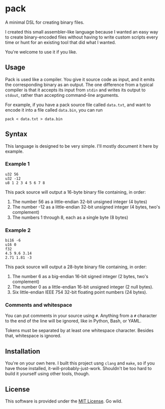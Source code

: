 # pack

A minimal DSL for creating binary files.

I created this small assembler-like language because I wanted an easy way to
create binary-encoded files without having to write custom scripts every time
or hunt for an existing tool that did what I wanted.

You're welcome to use it if you like.

## Usage

Pack is used like a compiler. You give it source code as input, and it emits
the corresponding binary as an output. The one difference from a typical
compiler is that it accepts its input from `stdin` and writes its output to
`stdout`, rather than accepting command-line arguments.

For example, if you have a pack source file called `data.txt`, and want to
encode it into a file called `data.bin`, you can run

```shell
pack < data.txt > data.bin
```

## Syntax

This language is designed to be very simple. I'll mostly document it here by
example.

### Example 1

```
u32 56
u32 -12
u8 1 2 3 4 5 6 7 8
```

This pack source will output a 16-byte binary file containing, in order:

1. The number 56 as a little-endian 32-bit unsigned integer (4 bytes)
2. The number -12 as a little-endian 32-bit unsigned integer (4 bytes, two's
   complement)
3. The numbers 1 through 8, each as a single byte (8 bytes)

### Example 2

```
bi16 -6
u16 0
f32
4.5 9.6 3.14
2.71 1.81 -3
```

This pack source will output a 28-byte binary file containing, in order:

1. The number 6 as a big-endian 16-bit signed integer (2 bytes, two's complement)
2. The number 0 as a little-endian 16-bit unsigned integer (2 null bytes).
3. Six little-endian IEEE 754 32-bit floating point numbers (24 bytes).

### Comments and whitespace

You can put comments in your source using `#`. Anything from a `#` character to
the end of the line will be ignored, like in Python, Bash, or YAML.

Tokens must be separated by at least one whitespace character. Besides that,
whitespace is ignored.

## Installation

You're on your own here. I built this project usng `clang` and `make`, so if
you have those installed, it-will-probably-just-work. Shouldn't be too hard to
build it yourself using other tools, though.

## License

This software is provided under the [MIT License](LICENSE). Go wild.
